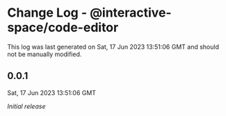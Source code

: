 # Change Log - @interactive-space/code-editor

This log was last generated on Sat, 17 Jun 2023 13:51:06 GMT and should not be manually modified.

## 0.0.1
Sat, 17 Jun 2023 13:51:06 GMT

_Initial release_

